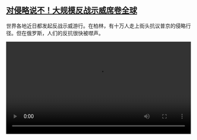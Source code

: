<!--1646048824000-->
[对侵略说不！大规模反战示威席卷全球](https://www.dw.com/zh/%E5%AF%B9%E4%BE%B5%E7%95%A5%E8%AF%B4%E4%B8%8D%EF%BC%81%E5%A4%A7%E8%A7%84%E6%A8%A1%E5%8F%8D%E6%88%98%E7%A4%BA%E5%A8%81%E5%B8%AD%E5%8D%B7%E5%85%A8%E7%90%83/a-60943722)
------

<p>世界各地近日都发起反战示威游行。在柏林，有十万人走上街头抗议普京的侵略行径。但在俄罗斯，人们的反抗很快被噤声。</small></p><video src="https://tvdownloaddw-a.akamaihd.net/dwtv_video/flv/vdt_zh/2022/bchi220228_001_demo_01r_sd_avc.mp4" controls style="width:100%"></video>
